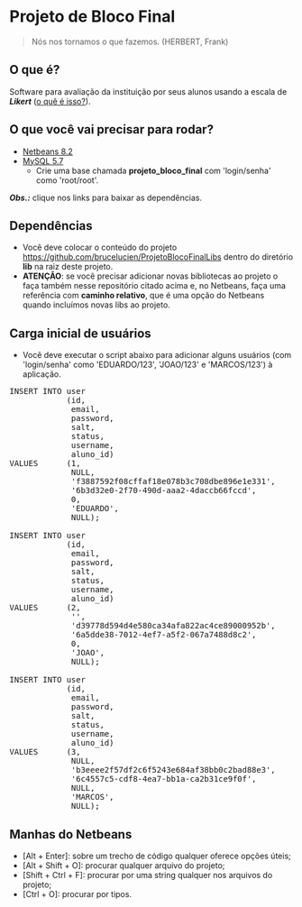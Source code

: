 # Projeto de Bloco Final

> Nós nos tornamos o que fazemos. (HERBERT, Frank)
 
## O que é?

Software para avaliação da instituição por seus alunos usando a escala de ***Likert*** ([o quê é isso?](https://pt.wikipedia.org/wiki/Escala_Likert)).

## O que você vai precisar para rodar?

 - [Netbeans 8.2](https://netbeans.org/downloads/)
 - [MySQL 5.7](https://dev.mysql.com/downloads/mysql/)
	 - Crie uma base chamada **projeto_bloco_final** com 'login/senha' como 'root/root'.

***Obs.:*** clique nos links para baixar as dependências.

## Dependências

 - Você deve colocar o conteúdo do projeto https://github.com/brucelucien/ProjetoBlocoFinalLibs dentro do diretório **lib** na raiz deste projeto.
 - **ATENÇÃO**: se você precisar adicionar novas bibliotecas ao projeto o faça também nesse repositório citado acima e, no Netbeans, faça uma referência com **caminho relativo**, que é uma opção do Netbeans quando incluímos novas libs ao projeto.

## Carga inicial de usuários

  - Você deve executar o script abaixo para adicionar alguns usuários (com 'login/senha' como 'EDUARDO/123', 'JOAO/123' e 'MARCOS/123') à aplicação.

<pre>
INSERT INTO user 
            (id, 
             email, 
             password, 
             salt, 
             status, 
             username, 
             aluno_id) 
VALUES      (1, 
             NULL, 
             'f3887592f08cffaf18e078b3c708dbe896e1e331', 
             '6b3d32e0-2f70-490d-aaa2-4daccb66fccd', 
             0, 
             'EDUARDO', 
             NULL); 

INSERT INTO user 
            (id, 
             email, 
             password, 
             salt, 
             status, 
             username, 
             aluno_id) 
VALUES      (2, 
             '', 
             'd39778d594d4e580ca34afa822ac4ce89000952b', 
             '6a5dde38-7012-4ef7-a5f2-067a7488d8c2', 
             0, 
             'JOAO', 
             NULL); 

INSERT INTO user 
            (id, 
             email, 
             password, 
             salt, 
             status, 
             username, 
             aluno_id) 
VALUES      (3, 
             NULL, 
             'b3eeee2f57df2c6f5243e684af38bb0c2bad88e3', 
             '6c4557c5-cdf8-4ea7-bb1a-ca2b31ce9f0f', 
             NULL, 
             'MARCOS', 
             NULL); 
</pre>

## Manhas do Netbeans

  - [Alt + Enter]: sobre um trecho de código qualquer oferece opções úteis;
  - [Alt + Shift + O]: procurar qualquer arquivo do projeto;
  - [Shift + Ctrl + F]: procurar por uma string qualquer nos arquivos do projeto;
  - [Ctrl + O]: procurar por tipos.
